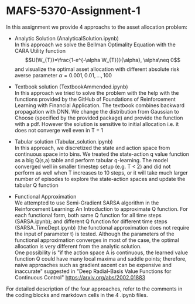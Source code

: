 # MAFS-5370-Assignment-1
In this assignment we provide 4 approachs to the asset allocation problem:

-   Analytic Solution (AnalyticalSolution.ipynb)\
    In this approach we solve the Bellman Optimality Equation with the CARA Utility function $$U(W_{T})=\frac{1-e^{-\alpha W_{T}}}{\alpha}, \alpha\neq 0$$ and visualize the optimal asset allocation with different absolute risk averse parameter $\alpha = 0.001,0.01,...,100$

-   Textbook solution (TextbookAmmended.ipynb)\
    In this approach we tried to solve the problem with the help with the functions provided by the GitHub of Foundations of Reinforcement Learning with Financial Application. The textbook combines backward propagation with DNN. We change the distribution from Gaussian to Choose (specified by the provided package) and provide the function with a pdf. However the solution is sensitive to initial allocation i.e. it does not converge well even in T = 1

-   Tabular solution (Tabular_solution.ipynb)\
    In this approach, we discretized the state and action space from continuous space into bins. We treated the state-action q value function as a big Q(s,a) table and perform tabular q-learning. The model converged well in smaller timestep setup (e.g. T < 2) and did not perform as well when T increases to 10 steps, or it will take much larger number of episodes to explore the state-action spaces and update the tabular Q function

-   Functional Approximation\
    We attempted to use Semi-Gradient SARSA algorithm in the Reinforcement Learning: An Introduction to approximate Q function. For each functional form, both same Q function for all time steps (SARSA.ipynb); and different Q function for different time steps (SARSA_TimeDept.ipynb) (the functional approximation does not require the input of parameter t) is tested. Although the parameters of the functional approximation converges in most of the case, the optimal allocation is very different from the analytic solution.\
    One possibility is "if the action space A is continuous, the learned value function Q could have many local maxima and saddle points; therefore, naive approaches such as gradient ascent can be expensive and inaccurate" suggested in "Deep Radial-Basis Value Functions for Continuous Control" <https://arxiv.org/abs/2002.01883>

For detailed description of the four approaches, refer to the comments in the coding blocks and markdown cells in the 4 .ipynb files.
